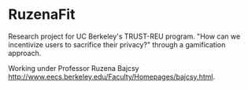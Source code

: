 RuzenaFit
=========

Research project for UC Berkeley's TRUST-REU program.  "How can we incentivize users to sacrifice their privacy?" through a gamification approach.

Working under Professor Ruzena Bajcsy <http://www.eecs.berkeley.edu/Faculty/Homepages/bajcsy.html>.